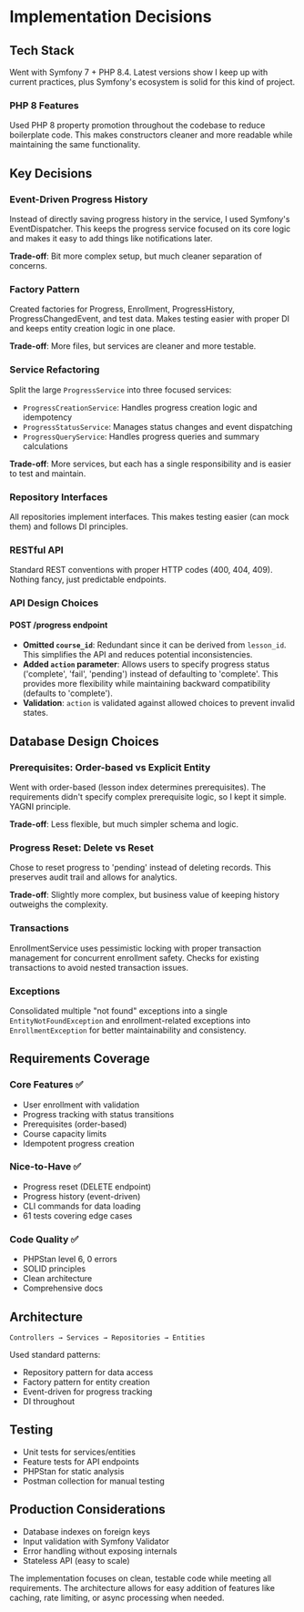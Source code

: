 # Implementation Decisions

## Tech Stack
Went with Symfony 7 + PHP 8.4. Latest versions show I keep up with current practices, plus Symfony's ecosystem is solid for this kind of project.

### PHP 8 Features
Used PHP 8 property promotion throughout the codebase to reduce boilerplate code. This makes constructors cleaner and more readable while maintaining the same functionality.

## Key Decisions

### Event-Driven Progress History
Instead of directly saving progress history in the service, I used Symfony's EventDispatcher. This keeps the progress service focused on its core logic and makes it easy to add things like notifications later.

**Trade-off**: Bit more complex setup, but much cleaner separation of concerns.

### Factory Pattern
Created factories for Progress, Enrollment, ProgressHistory, ProgressChangedEvent, and test data. Makes testing easier with proper DI and keeps entity creation logic in one place.

**Trade-off**: More files, but services are cleaner and more testable.

### Service Refactoring
Split the large `ProgressService` into three focused services:
- `ProgressCreationService`: Handles progress creation logic and idempotency
- `ProgressStatusService`: Manages status changes and event dispatching  
- `ProgressQueryService`: Handles progress queries and summary calculations

**Trade-off**: More services, but each has a single responsibility and is easier to test and maintain.

### Repository Interfaces
All repositories implement interfaces. This makes testing easier (can mock them) and follows DI principles.

### RESTful API
Standard REST conventions with proper HTTP codes (400, 404, 409). Nothing fancy, just predictable endpoints.

### API Design Choices

#### POST /progress endpoint
- **Omitted `course_id`**: Redundant since it can be derived from `lesson_id`. This simplifies the API and reduces potential inconsistencies.
- **Added `action` parameter**: Allows users to specify progress status ('complete', 'fail', 'pending') instead of defaulting to 'complete'. This provides more flexibility while maintaining backward compatibility (defaults to 'complete').
- **Validation**: `action` is validated against allowed choices to prevent invalid states.

## Database Design Choices

### Prerequisites: Order-based vs Explicit Entity
Went with order-based (lesson index determines prerequisites). The requirements didn't specify complex prerequisite logic, so I kept it simple. YAGNI principle.

**Trade-off**: Less flexible, but much simpler schema and logic.

### Progress Reset: Delete vs Reset
Chose to reset progress to 'pending' instead of deleting records. This preserves audit trail and allows for analytics.

**Trade-off**: Slightly more complex, but business value of keeping history outweighs the complexity.

### Transactions
EnrollmentService uses pessimistic locking with proper transaction management for concurrent enrollment safety. Checks for existing transactions to avoid nested transaction issues.

### Exceptions
Consolidated multiple "not found" exceptions into a single `EntityNotFoundException` and enrollment-related exceptions into `EnrollmentException` for better maintainability and consistency.

## Requirements Coverage

### Core Features ✅
- User enrollment with validation
- Progress tracking with status transitions  
- Prerequisites (order-based)
- Course capacity limits
- Idempotent progress creation

### Nice-to-Have ✅
- Progress reset (DELETE endpoint)
- Progress history (event-driven)
- CLI commands for data loading
- 61 tests covering edge cases

### Code Quality ✅
- PHPStan level 6, 0 errors
- SOLID principles
- Clean architecture
- Comprehensive docs

## Architecture

```
Controllers → Services → Repositories → Entities
```

Used standard patterns:
- Repository pattern for data access
- Factory pattern for entity creation  
- Event-driven for progress tracking
- DI throughout

## Testing
- Unit tests for services/entities
- Feature tests for API endpoints
- PHPStan for static analysis
- Postman collection for manual testing

## Production Considerations
- Database indexes on foreign keys
- Input validation with Symfony Validator
- Error handling without exposing internals
- Stateless API (easy to scale)

The implementation focuses on clean, testable code while meeting all requirements. The architecture allows for easy addition of features like caching, rate limiting, or async processing when needed.
